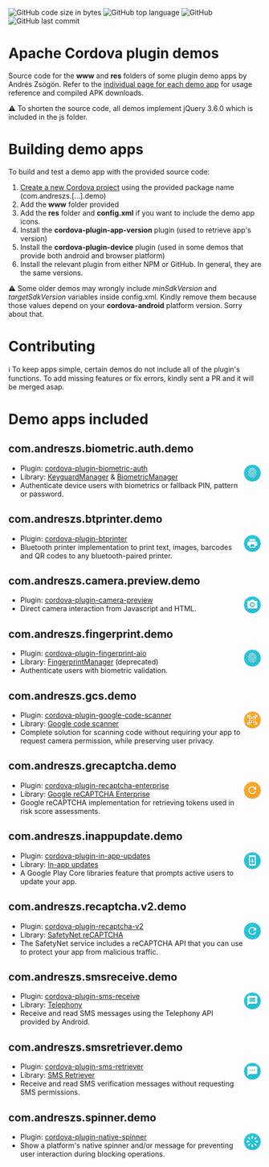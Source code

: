 ![GitHub code size in bytes](https://img.shields.io/github/languages/code-size/andreszs/cordova-plugin-demos) ![GitHub top language](https://img.shields.io/github/languages/top/andreszs/cordova-plugin-demos) ![GitHub](https://img.shields.io/github/license/andreszs/cordova-plugin-demos) ![GitHub last commit](https://img.shields.io/github/last-commit/andreszs/cordova-plugin-demos)

# Apache Cordova plugin demos

Source code for the **www** and **res** folders of some plugin demo apps by Andrés Zsögön. Refer to the [individual page for each demo app](https://www.andreszsogon.com/category/plugin-demo-apps/ "individual page for each demo app") for usage reference and compiled APK downloads.

:warning: To shorten the source code, all demos implement jQuery 3.6.0 which is included in the js folder.

# Building demo apps

To build and test a demo app with the provided source code:

1. [Create a new Cordova project](https://cordova.apache.org/docs/en/dev/reference/cordova-cli/index.html#cordova-create-command "Create a new Cordova project") using the provided package name (com.andreszs.[...].demo)
2. Add the **www** folder provided
3. Add the **res** folder and **config.xml** if you want to include the demo app icons.
4. Install the **cordova-plugin-app-version** plugin (used to retrieve app's version)
5. Install the **cordova-plugin-device** plugin (used in some demos that provide both android and browser platform)
6. Install the relevant plugin from either NPM or GitHub. In general, they are the same versions.

:warning: Some older demos may wrongly include *minSdkVersion* and *targetSdkVersion* variables inside config.xml. Kindly remove them because those values depend on your **cordova-android** platform version. Sorry about that.

# Contributing

:information_source: To keep apps simple, certain demos do not include all of the plugin's functions. To add missing features or fix errors, kindly sent a PR and it will be merged asap.

# Demo apps included

## com.andreszs.biometric.auth.demo
<img src="https://github.com/andreszs/cordova-plugin-demos/blob/main/com.andreszs.biometric.auth.demo/res/icons/android/mipmap-mdpi/ic_launcher.png?raw=true" align="right" width="36px" height="36px">

- Plugin: [cordova-plugin-biometric-auth](https://github.com/andreszs/cordova-plugin-biometric-auth)
- Library: [KeyguardManager](https://developer.android.com/reference/android/app/KeyguardManager) & [BiometricManager](https://developer.android.com/reference/android/hardware/biometrics/BiometricManager)
- Authenticate device users with biometrics or fallback PIN, pattern or password.

## com.andreszs.btprinter.demo
<img src="https://github.com/andreszs/cordova-plugin-demos/blob/main/com.andreszs.btprinter.demo/res/icons/android/mipmap-mdpi/ic_launcher.png?raw=true" align="right" width="36px" height="36px">

- Plugin: [cordova-plugin-btprinter](https://github.com/CesarBalzer/Cordova-Plugin-BTPrinter)
- Bluetooth printer implementation to print text, images, barcodes and QR codes to any bluetooth-paired printer.

## com.andreszs.camera.preview.demo
<img src="https://github.com/andreszs/cordova-plugin-demos/blob/main/com.andreszs.camera.preview.demo/res/icons/android/mipmap-mdpi/ic_launcher.png?raw=true" align="right" width="36px" height="36px">

- Plugin: [cordova-plugin-camera-preview](https://github.com/cordova-plugin-camera-preview/cordova-plugin-camera-preview) 
- Direct camera interaction from Javascript and HTML.

## com.andreszs.fingerprint.demo
<img src="https://github.com/andreszs/cordova-plugin-demos/blob/main/com.andreszs.fingerprint.demo/res/icons/android/mipmap-mdpi/ic_launcher.png?raw=true" align="right" width="36px" height="36px">

- Plugin: [cordova-plugin-fingerprint-aio](https://github.com/NiklasMerz/cordova-plugin-fingerprint-aio)
- Library: [FingerprintManager](https://developer.android.com/reference/android/hardware/fingerprint/FingerprintManager) (deprecated)
- Authenticate users with biometric validation.

## com.andreszs.gcs.demo
<img src="https://github.com/andreszs/cordova-plugin-demos/blob/main/com.andreszs.gcs.demo/res/icons/android/mipmap-mdpi/ic_launcher.png?raw=true" align="right" width="36px" height="36px">

- Plugin: [cordova-plugin-google-code-scanner](https://github.com/andreszs/cordova-plugin-google-code-scanner)
- Library: [Google code scanner](https://developers.google.com/ml-kit/vision/barcode-scanning/code-scanner)
- Complete solution for scanning code without requiring your app to request camera permission, while preserving user privacy.

## com.andreszs.grecaptcha.demo
<img src="https://github.com/andreszs/cordova-plugin-demos/blob/main/com.andreszs.grecaptcha.demo/res/icons/android/mipmap-mdpi/ic_launcher.png?raw=true" align="right" width="36px" height="36px">

- Plugin: [cordova-plugin-recaptcha-enterprise](https://github.com/andreszs/cordova-plugin-recaptcha-enterprise)
- Library: [Google reCAPTCHA Enterprise](https://cloud.google.com/recaptcha-enterprise/docs/overview)
- Google reCAPTCHA implementation for retrieving tokens used in risk score assessments.

## com.andreszs.inappupdate.demo
<img src="https://github.com/andreszs/cordova-plugin-demos/blob/main/com.andreszs.inappupdate.demo/res/icons/android/mipmap-mdpi/ic_launcher.png?raw=true" align="right" width="36px" height="36px">

- Plugin: [cordova-plugin-in-app-updates](https://github.com/andreszs/cordova-plugin-in-app-updates)
- Library: [In-app updates](https://developer.android.com/guide/playcore/in-app-updates)
- A Google Play Core libraries feature that prompts active users to update your app.

## com.andreszs.recaptcha.v2.demo
<img src="https://github.com/andreszs/cordova-plugin-demos/blob/main/com.andreszs.recaptcha.v2.demo/res/icons/android/mipmap-mdpi/ic_launcher.png?raw=true" align="right" width="36px" height="36px">

- Plugin: [cordova-plugin-recaptcha-v2](https://github.com/andreszs/cordova-plugin-recaptcha-v2)
- Library: [SafetyNet reCAPTCHA](https://developer.android.com/privacy-and-security/safetynet/recaptcha)
- The SafetyNet service includes a reCAPTCHA API that you can use to protect your app from malicious traffic.

## com.andreszs.smsreceive.demo
<img src="https://github.com/andreszs/cordova-plugin-demos/blob/main/com.andreszs.smsreceive.demo/res/icons/android/mipmap-mdpi/ic_launcher.png?raw=true" align="right" width="36px" height="36px">

- Plugin: [cordova-plugin-sms-receive](https://github.com/andreszs/cordova-plugin-sms-receive)
- Library: [Telephony](https://developer.android.com/reference/android/provider/Telephony)
- Receive and read SMS messages using the Telephony API provided by Android.

## com.andreszs.smsretriever.demo
<img src="https://github.com/andreszs/cordova-plugin-demos/blob/main/com.andreszs.smsretriever.demo/res/icons/android/mipmap-mdpi/ic_launcher.png?raw=true" align="right" width="36px" height="36px">

- Plugin: [cordova-plugin-sms-retriever](https://github.com/andreszs/cordova-plugin-sms-retriever)
- Library: [SMS Retriever](https://developers.google.com/identity/sms-retriever/overview)
- Receive and read SMS verification messages without requesting SMS permissions.

## com.andreszs.spinner.demo
<img src="https://github.com/andreszs/cordova-plugin-demos/blob/main/com.andreszs.spinner.demo/res/icons/android/mipmap-mdpi/ic_launcher.png?raw=true" align="right" width="36px" height="36px">

- Plugin: [cordova-plugin-native-spinner](https://github.com/greybax/cordova-plugin-native-spinner)
- Show a platform's native spinner and/or message for preventing user interaction during blocking operations.